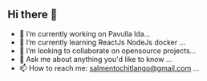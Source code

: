 ## Hi there 👋

- 🔭 I’m currently working on Pavulla lda...
- 🌱 I’m currently learning ReactJs NodeJs docker ...
- 👯 I’m looking to collaborate on opensource projects...
- 💬 Ask me about anything you'd like to know ...
- 📫 How to reach me: salmentochitlango@gmail.com ...

